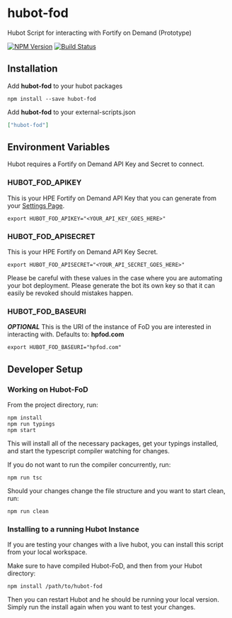 # hubot-fod
Hubot Script for interacting with Fortify on Demand (Prototype)

[![NPM Version](https://img.shields.io/npm/v/hubot-fod.svg)](https://www.npmjs.com/package/hubot-fod)
[![Build Status](https://travis-ci.org/mtgibbs/hubot-fod.svg?branch=master)](https://travis-ci.org/mtgibbs/hubot-fod)

## Installation

Add **hubot-fod** to your hubot packages

```
npm install --save hubot-fod
```

Add **hubot-fod** to your external-scripts.json

```json
["hubot-fod"]
```

## Environment Variables

Hubot requires a Fortify on Demand API Key and Secret to connect.

### HUBOT_FOD_APIKEY

This is your HPE Fortify on Demand API Key that you can generate from your [Settings Page](https://hpfod.com/Admin/Settings#api).

```
export HUBOT_FOD_APIKEY="<YOUR_API_KEY_GOES_HERE>"
```

### HUBOT_FOD_APISECRET

This is your HPE Fortify on Demand API Key Secret.

```
export HUBOT_FOD_APISECRET="<YOUR_API_SECRET_GOES_HERE>"
```

Please be careful with these values in the case where you are automating your bot deployment.  Please generate the bot its own key so that it can easily be revoked should mistakes happen.

### HUBOT_FOD_BASEURI

***OPTIONAL*** This is the URI of the instance of FoD you are interested in interacting with.  Defaults to: **hpfod.com**

```
export HUBOT_FOD_BASEURI="hpfod.com"
```

## Developer Setup

### Working on Hubot-FoD

From the project directory, run:

```
npm install
npm run typings
npm start
```

This will install all of the necessary packages, get your typings installed, and start the typescript compiler watching for changes.

If you do not want to run the compiler concurrently, run:

```
npm run tsc
```

Should your changes change the file structure and you want to start clean, run:

```
npm run clean
```

### Installing to a running Hubot Instance

If you are testing your changes with a live hubot, you can install this script from your local workspace.

Make sure to have compiled Hubot-FoD, and then from your Hubot directory:

```
npm install /path/to/hubot-fod
```

Then you can restart Hubot and he should be running your local version.  Simply run the install again when you want to test your changes.
